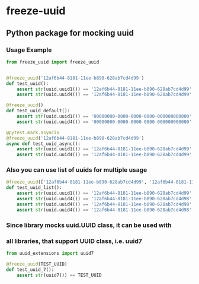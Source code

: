 # freeze-uuid

## Python package for mocking uuid

### Usage Example

```python
from freeze_uuid import freeze_uuid


@freeze_uuid('12af6b44-8181-11ee-b890-628ab7cd4d99')
def test_uuid():
    assert str(uuid.uuid1()) == '12af6b44-8181-11ee-b890-628ab7cd4d99'
    assert str(uuid.uuid4()) == '12af6b44-8181-11ee-b890-628ab7cd4d99'

@freeze_uuid()
def test_uuid_default():
    assert str(uuid.uuid1()) == '00000000-0000-0000-0000-000000000000'
    assert str(uuid.uuid4()) == '00000000-0000-0000-0000-000000000000'

@pytest.mark.asyncio
@freeze_uuid('12af6b44-8181-11ee-b890-628ab7cd4d99')
async def test_uuid_async():
    assert str(uuid.uuid1()) == '12af6b44-8181-11ee-b890-628ab7cd4d99'
    assert str(uuid.uuid4()) == '12af6b44-8181-11ee-b890-628ab7cd4d99'
```

### Also you can use list of uuids for multiple usage

```python
@freeze_uuid(['12af6b44-8181-11ee-b890-628ab7cd4d99', '12af6b44-8181-11ee-b890-628ab7cd4d98'])
def test_uuid_list():
    assert str(uuid.uuid1()) == '12af6b44-8181-11ee-b890-628ab7cd4d99'
    assert str(uuid.uuid4()) == '12af6b44-8181-11ee-b890-628ab7cd4d98'
    assert str(uuid.uuid4()) == '12af6b44-8181-11ee-b890-628ab7cd4d98'
    assert str(uuid.uuid4()) == '12af6b44-8181-11ee-b890-628ab7cd4d98'

```

### Since library mocks uuid.UUID class, it can be used with
### all libraries, that support UUID class, i.e. uuid7

```python
from uuid_extensions import uuid7

@freeze_uuid(TEST_UUID)
def test_uuid_7():
    assert str(uuid7()) == TEST_UUID

```